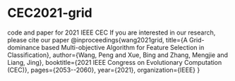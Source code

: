 # CEC2021-grid
code and paper for 2021 IEEE CEC
If you are interested in our research, please cite our paper
@inproceedings{wang2021grid,
  title={A Grid-dominance based Multi-objective Algorithm for Feature Selection in Classification},
  author={Wang, Peng and Xue, Bing and Zhang, Mengjie and Liang, Jing},
  booktitle={2021 IEEE Congress on Evolutionary Computation (CEC)},
  pages={2053--2060},
  year={2021},
  organization={IEEE}
}
